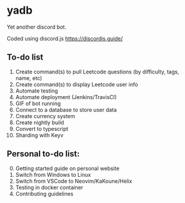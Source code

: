 # yadb
Yet another discord bot.

Coded using discord.js https://discordjs.guide/

**To-do list**
------

1. Create command(s) to pull Leetcode questions (by difficulty, tags, name, etc)
2. Create command(s) to display Leetcode user info
3. Automate testing
4. Automate deployment (Jenkins/TravisCI)
5. GIF of bot running
6. Connect to a database to store user data
7. Create currency system
8. Create nightly build
9. Convert to typescript
10. Sharding with Keyv

**Personal to-do list:**
------

0. Getting started guide on personal website
1. Switch from Windows to Linux
2. Switch from VSCode to Neovim/KaKoune/Helix
3. Testing in docker container
4. Contributing guidelines